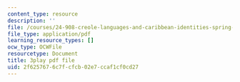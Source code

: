 ```yaml
---
content_type: resource
description: ''
file: /courses/24-908-creole-languages-and-caribbean-identities-spring-2017/2f6257676c7fcfcb02e7ccaf1cf0cd27_3WrHSdaC9-A.pdf
file_type: application/pdf
learning_resource_types: []
ocw_type: OCWFile
resourcetype: Document
title: 3play pdf file
uid: 2f625767-6c7f-cfcb-02e7-ccaf1cf0cd27
---
```

